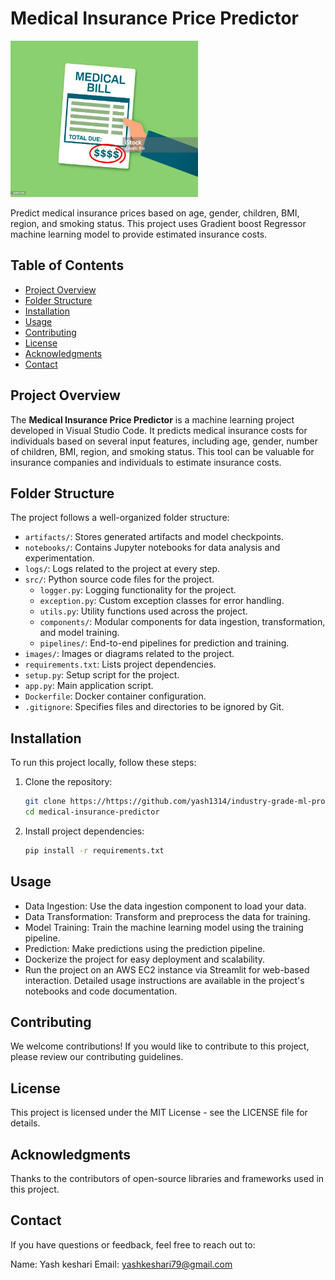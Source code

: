 # Medical Insurance Price Predictor

<img src="images/istockphoto-868640146-1024x1024.jpg" width="300" height="250"> 

Predict medical insurance prices based on age, gender, children, BMI, region, and smoking status. This project uses Gradient boost Regressor machine learning model to provide estimated insurance costs.

## Table of Contents
- [Project Overview](#project-overview)
- [Folder Structure](#folder-structure)
- [Installation](#installation)
- [Usage](#usage)
- [Contributing](#contributing)
- [License](#license)
- [Acknowledgments](#acknowledgments)
- [Contact](#contact)

## Project Overview

The **Medical Insurance Price Predictor** is a machine learning project developed in Visual Studio Code. It predicts medical insurance costs for individuals based on several input features, including age, gender, number of children, BMI, region, and smoking status. This tool can be valuable for insurance companies and individuals to estimate insurance costs.

## Folder Structure

The project follows a well-organized folder structure:

- `artifacts/`: Stores generated artifacts and model checkpoints.
- `notebooks/`: Contains Jupyter notebooks for data analysis and experimentation.
- `logs/`: Logs related to the project at every step.
- `src/`: Python source code files for the project.
  - `logger.py`: Logging functionality for the project.
  - `exception.py`: Custom exception classes for error handling.
  - `utils.py`: Utility functions used across the project.
  - `components/`: Modular components for data ingestion, transformation, and model training.
  - `pipelines/`: End-to-end pipelines for prediction and training.
- `images/`: Images or diagrams related to the project.
- `requirements.txt`: Lists project dependencies.
- `setup.py`: Setup script for the project.
- `app.py`: Main application script.
- `Dockerfile`: Docker container configuration.
- `.gitignore`: Specifies files and directories to be ignored by Git.

## Installation

To run this project locally, follow these steps:

1. Clone the repository:

   ```bash
   git clone https://https://github.com/yash1314/industry-grade-ml-project.git
   cd medical-insurance-predictor

2. Install project dependencies:
    ```bash
    pip install -r requirements.txt

## Usage
- Data Ingestion: Use the data ingestion component to load your data.
- Data Transformation: Transform and preprocess the data for training.
- Model Training: Train the machine learning model using the training pipeline.
- Prediction: Make predictions using the prediction pipeline.
- Dockerize the project for easy deployment and scalability.
- Run the project on an AWS EC2 instance via Streamlit for web-based interaction.
Detailed usage instructions are available in the project's notebooks and code documentation.

## Contributing
We welcome contributions! If you would like to contribute to this project, please review our contributing guidelines.

## License
This project is licensed under the MIT License - see the LICENSE file for details.

## Acknowledgments
Thanks to the contributors of open-source libraries and frameworks used in this project. 

## Contact
If you have questions or feedback, feel free to reach out to:

Name: Yash keshari
Email: yashkeshari79@gmail.com 
